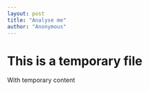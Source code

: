 ```yaml
---
layout: post
title: "Analyse me"
author: "Anonymous"
---
```


# This is a temporary file

With temporary content
